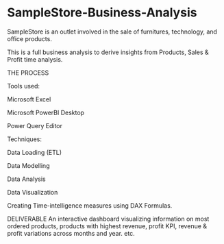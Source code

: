 # SampleStore-Business-Analysis

SampleStore is an outlet involved in the sale of furnitures, technology, and office products.


This is a full business analysis to derive insights from Products, Sales & Profit time analysis.

THE PROCESS

Tools used:

Microsoft Excel

Microsoft PowerBI Desktop

Power Query Editor

Techniques:

Data Loading (ETL)

Data Modelling

Data Analysis

Data Visualization

Creating Time-intelligence measures using DAX Formulas.

DELIVERABLE
An interactive dashboard visualizing information on most ordered products, products with highest revenue, profit KPI, revenue & profit variations across months and year. etc.

